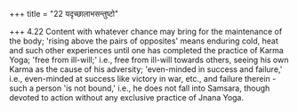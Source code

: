 +++
title = "22 यदृच्छालाभसन्तुष्टो"

+++
4.22 Content with whatever chance may bring for the maintenance of the
body; 'rising above the pairs of opposites' means enduring cold, heat
and such other experiences until one has completed the practice of Karma
Yoga; 'free from ill-will;' i.e., free from ill-will towards others,
seeing his own Karma as the cause of his adversity; 'even-minded in
success and failure,' i.e., even-minded at success like victory in war,
etc., and failure therein - such a person 'is not bound,' i.e., he does
not fall into Samsara, though devoted to action without any exclusive
practice of Jnana Yoga.
